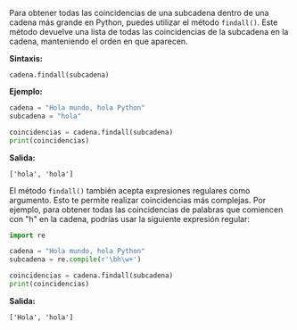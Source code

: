 Para obtener todas las coincidencias de una subcadena dentro de una cadena más grande en Python, puedes utilizar el método `findall()`. Este método devuelve una lista de todas las coincidencias de la subcadena en la cadena, manteniendo el orden en que aparecen.

**Sintaxis:**

```
cadena.findall(subcadena)
```

**Ejemplo:**

```python
cadena = "Hola mundo, hola Python"
subcadena = "hola"

coincidencias = cadena.findall(subcadena)
print(coincidencias)
```

**Salida:**

```
['hola', 'hola']
```

El método `findall()` también acepta expresiones regulares como argumento. Esto te permite realizar coincidencias más complejas. Por ejemplo, para obtener todas las coincidencias de palabras que comiencen con "h" en la cadena, podrías usar la siguiente expresión regular:

```python
import re

cadena = "Hola mundo, hola Python"
subcadena = re.compile(r'\bh\w+')

coincidencias = cadena.findall(subcadena)
print(coincidencias)
```

**Salida:**

```
['Hola', 'hola']
```